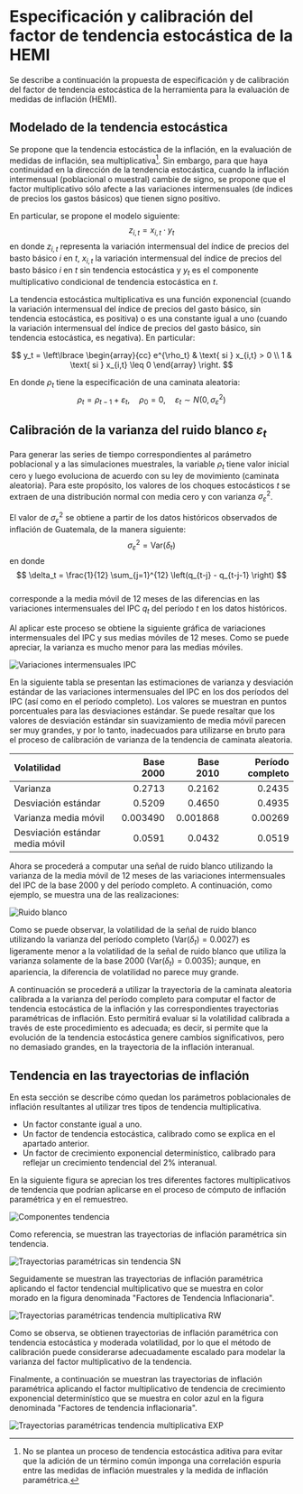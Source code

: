 # Especificación y calibración del factor de tendencia estocástica de la HEMI

Se describe a continuación la propuesta de especificación y de calibración del factor de tendencia estocástica de la herramienta para la evaluación de medidas de inflación (HEMI).

## Modelado de la tendencia estocástica

Se propone que la tendencia estocástica de la inflación, en la evaluación de medidas de inflación, sea multiplicativa[^1]. Sin embargo, para que haya continuidad en la dirección de la tendencia estocástica, cuando la inflación intermensual (poblacional o muestral) cambie de signo, se propone que el factor multiplicativo sólo afecte a las variaciones intermensuales (de índices de precios los gastos básicos) que tienen signo positivo.

[^1]: No se plantea un proceso de tendencia estocástica aditiva para evitar que la adición de un término común imponga una correlación espuria entre las medidas de inflación muestrales y la medida de inflación paramétrica.

En particular, se propone el modelo siguiente:
$$ z_{i,t} = x_{i,t} \cdot y_{t} $$
en donde $z_{i,t}$ representa la variación intermensual del índice de precios del basto básico $i$ en $t$, $x_{i,t}$ la variación intermensual del índice de precios del basto básico $i$ en $t$ sin tendencia estocástica y $y_t$ es el componente multiplicativo condicional de tendencia estocástica en $t$.

La tendencia estocástica multiplicativa es una función exponencial (cuando la variación intermensual del índice de precios del gasto básico, sin tendencia estocástica, es positiva) o es una constante igual a uno (cuando la variación intermensual del índice de precios del gasto básico, sin tendencia estocástica, es negativa). En particular: 

$$ y_t = \left\lbrace
\begin{array}{cc}
  e^{\rho_t} & \text{ si } x_{i,t} > 0 \\
  1 & \text{ si } x_{i,t} \leq 0
\end{array}
\right. $$

En donde $\rho_t$ tiene la especificación de una caminata aleatoria: 
$$ \rho_t = \rho_{t-1} + \varepsilon_t, \quad \rho_0 = 0, \quad \varepsilon_t\sim N(0, \sigma_\varepsilon^2) $$

## Calibración de la varianza del ruido blanco $\varepsilon_t$

Para generar las series de tiempo correspondientes al parámetro poblacional y a las simulaciones muestrales, la variable $\rho_t$ tiene valor inicial cero y luego evoluciona de acuerdo con su ley de movimiento (caminata aleatoria).  Para este propósito, los valores de los choques estocásticos $t$ se extraen de una distribución normal con media cero y con varianza $\sigma_\varepsilon^2$.

El valor de $\sigma_\varepsilon^2$ se obtiene a partir de los datos históricos observados de inflación de Guatemala, de la manera siguiente:
$$ \sigma_\varepsilon^2 = \text{Var}(\delta_t) $$
en donde  
$$ \delta_t = \frac{1}{12} \sum_{j=1}^{12} \left(q_{t-j} - q_{t-j-1} \right) $$  
corresponde a la media móvil de 12 meses de las diferencias en las variaciones intermensuales del IPC $q_t$ del período $t$ en los datos históricos.

Al aplicar este proceso se obtiene la siguiente gráfica de variaciones intermensuales del IPC y sus medias móviles de 12 meses. Como se puede apreciar, la varianza es mucho menor para las medias móviles.  

![Variaciones intermensuales IPC](images/calibracion-varianza/Calibraci%C3%B3n%20varianza%20RW_2020-07-14_154635.png)  

En la siguiente tabla se presentan las estimaciones de varianza y desviación estándar de las variaciones intermensuales del IPC en los dos períodos del IPC (así como en el período completo). Los valores se muestran en puntos porcentuales para las desviaciones estándar. Se puede resaltar que los valores de desviación estándar sin suavizamiento de media móvil parecen ser muy grandes, y por lo tanto, inadecuados para utilizarse en bruto para el proceso de calibración de varianza de la tendencia de caminata aleatoria.

| Volatilidad | Base 2000 | Base 2010 | Período completo |
|:---|---:|---:|---:|
|Varianza | 0.2713| 0.2162 |0.2435|
|Desviación estándar | 0.5209 | 0.4650 | 0.4935 |
|Varianza media móvil | 0.003490 |0.001868 | 0.00269|
|Desviación estándar media móvil | 0.0591 |0.0432  | 0.0519|

Ahora se procederá a computar una señal de ruido blanco utilizando la varianza de la media móvil de 12 meses de las variaciones intermensuales del IPC de la base 2000 y del período completo. A continuación, como ejemplo, se muestra una de las realizaciones:  

<!-- **Trayectorias de la caminata aleatoria $\rho_t$** -->
![Ruido blanco](images/calibracion-varianza/2020-09-11-11-10-08.png)

Como se puede observar, la volatilidad de la señal de ruido blanco utilizando la varianza del período completo ($\text{Var}(\delta_t) = 0.0027$) es ligeramente menor a la volatilidad de la señal de ruido blanco que utiliza la varianza solamente de la base 2000 ($\text{Var}(\delta_t) = 0.0035$); aunque, en apariencia, la diferencia de volatilidad no parece muy grande.

A continuación se procederá a utilizar la trayectoria de la caminata aleatoria calibrada a la varianza del período completo para computar el factor de tendencia estocástica de la inflación y las correspondientes trayectorias paramétricas de inflación. Esto permitirá evaluar si la volatilidad calibrada a través de este procedimiento es adecuada; es decir, si permite que la evolución de la tendencia estocástica genere cambios significativos, pero no demasiado grandes, en la trayectoria de la inflación interanual.

## Tendencia en las trayectorias de inflación 

En esta sección se describe cómo quedan los parámetros poblacionales de inflación resultantes al utilizar tres tipos de tendencia multiplicativa.

- Un factor constante igual a uno. 
- Un factor de tendencia estocástica, calibrado como se explica en el apartado anterior.
- Un factor de crecimiento exponencial determinístico, calibrado para reflejar un crecimiento tendencial del 2% interanual. 

En la siguiente figura se aprecian los tres diferentes factores multiplicativos de tendencia que podrían aplicarse en el proceso de cómputo de inflación paramétrica y en el remuestreo.

<!-- **Factores de tendencia inflacionaria** -->
<!-- ![Componentes tendencia](images/calibracion-varianza/2020-09-08-14-26-28.png) -->
![Componentes tendencia](images/calibracion-varianza/2020-09-11-11-11-11.png)


Como referencia, se muestran las trayectorias de inflación paramétrica sin tendencia.  

<!-- **Trayectorias de inflación paramétrica sin tendencia inflacionaria** -->
<!-- ![Trayectorias paramétricas sin tendencia SN](images/calibracion-varianza/2020-09-08-14-27-54.png) -->
![Trayectorias paramétricas sin tendencia SN](images/calibracion-varianza/2020-09-11-11-10-56.png)

Seguidamente se muestran las trayectorias de inflación paramétrica aplicando el factor tendencial multiplicativo que se muestra en color morado en la figura denominada "Factores de Tendencia Inflacionaria".

<!-- **Trayectorias de inflación paramétrica con tendencia inflacionaria estocástica** -->
<!-- ![Trayectorias paramétricas tendencia multiplicativa RW](images/calibracion-varianza/2020-09-08-14-28-19.png) -->
![Trayectorias paramétricas tendencia multiplicativa RW](images/calibracion-varianza/2020-09-11-11-11-52.png)

Como se observa, se obtienen trayectorias de inflación paramétrica con tendencia estocástica y moderada volatilidad, por lo que el método de calibración puede considerarse adecuadamente escalado para modelar la varianza del factor multiplicativo de la tendencia.

Finalmente, a continuación se muestran las trayectorias de inflación paramétrica aplicando el factor multiplicativo de tendencia de crecimiento exponencial determinístico que se muestra en color azul en la figura denominada "Factores de tendencia inflacionaria".

<!-- **Trayectorias de inflación paramétrica con tendencia inflacionaria de crecimiento exponencial** -->
<!-- ![Trayectorias paramétricas tendencia multiplicativa EXP](images/calibracion-varianza/2020-09-08-14-29-00.png) -->
![Trayectorias paramétricas tendencia multiplicativa EXP](images/calibracion-varianza/2020-09-11-11-12-22.png)


